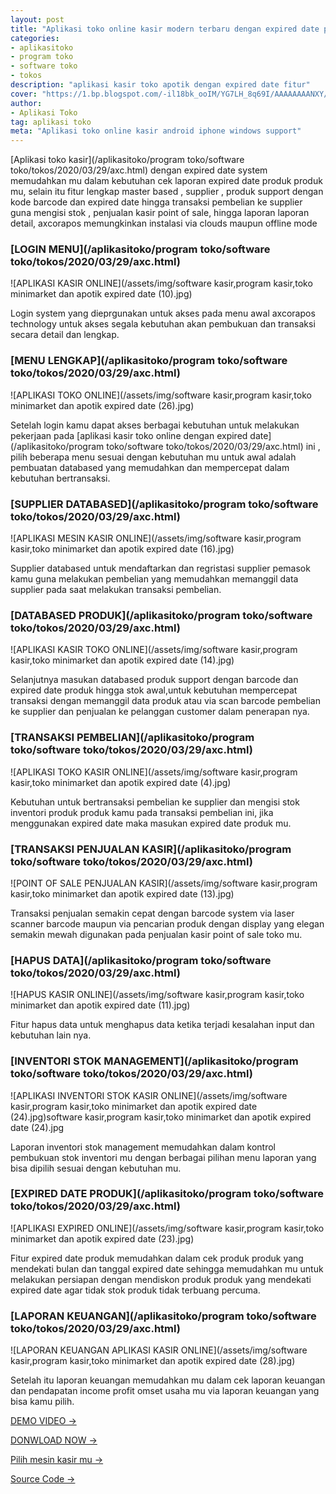 ```yaml
---
layout: post
title: "Aplikasi toko online kasir modern terbaru dengan expired date produk"
categories: 
- aplikasitoko
- program toko
- software toko
- tokos
description: "aplikasi kasir toko apotik dengan expired date fitur"
cover: "https://1.bp.blogspot.com/-il18bk_ooIM/YG7LH_8q69I/AAAAAAAANXY/M_DP7L4_YHUzLLH-znTjO2n_SeX80j2TACLcBGAsYHQ/s1366/axcorapos%2Baplikasi%2Bkasir%2Btoko%2Bonline.jpg"
author:
- Aplikasi Toko
tag: aplikasi toko
meta: "Aplikasi toko online kasir android iphone windows support"
---
```

[Aplikasi toko kasir](/aplikasitoko/program toko/software toko/tokos/2020/03/29/axc.html) dengan expired date system memudahkan mu dalam kebutuhan cek laporan expired date produk produk mu, selain itu fitur lengkap master based , supplier , produk support dengan kode barcode dan expired date hingga transaksi pembelian ke supplier guna mengisi stok , penjualan kasir point of sale, hingga laporan laporan detail, axcorapos memungkinkan instalasi via clouds maupun offline mode



### **[LOGIN MENU](/aplikasitoko/program toko/software toko/tokos/2020/03/29/axc.html)**

![APLIKASI KASIR ONLINE](/assets/img/software kasir,program kasir,toko minimarket dan apotik expired date (10).jpg)

Login system yang dieprgunakan untuk akses pada menu awal axcorapos technology untuk akses segala kebutuhan akan pembukuan dan transaksi secara detail dan lengkap.



### **[MENU LENGKAP](/aplikasitoko/program toko/software toko/tokos/2020/03/29/axc.html)**

![APLIKASI TOKO ONLINE](/assets/img/software kasir,program kasir,toko minimarket dan apotik expired date (26).jpg)

Setelah login kamu dapat akses berbagai kebutuhan untuk melakukan pekerjaan pada [aplikasi kasir toko online dengan expired date](/aplikasitoko/program toko/software toko/tokos/2020/03/29/axc.html) ini , pilih beberapa menu sesuai dengan kebutuhan mu untuk awal adalah pembuatan databased yang memudahkan dan mempercepat dalam kebutuhan bertransaksi.




### **[SUPPLIER DATABASED](/aplikasitoko/program toko/software toko/tokos/2020/03/29/axc.html)**

![APLIKASI MESIN KASIR ONLINE](/assets/img/software kasir,program kasir,toko minimarket dan apotik expired date (16).jpg)

Supplier databased untuk mendaftarkan dan regristasi supplier pemasok kamu guna melakukan pembelian yang memudahkan memanggil data supplier pada saat melakukan transaksi pembelian.




### **[DATABASED PRODUK](/aplikasitoko/program toko/software toko/tokos/2020/03/29/axc.html)**

![APLIKASI KASIR TOKO ONLINE](/assets/img/software kasir,program kasir,toko minimarket dan apotik expired date (14).jpg)

Selanjutnya masukan databased produk support dengan barcode dan expired date produk hingga stok awal,untuk kebutuhan mempercepat transaksi dengan memanggil data produk atau via scan barcode pembelian ke supplier dan penjualan ke pelanggan customer dalam penerapan nya.




### **[TRANSAKSI PEMBELIAN](/aplikasitoko/program toko/software toko/tokos/2020/03/29/axc.html)**

![APLIKASI TOKO KASIR ONLINE](/assets/img/software kasir,program kasir,toko minimarket dan apotik expired date (4).jpg)

Kebutuhan untuk bertransaksi pembelian ke supplier dan mengisi stok inventori produk produk kamu pada transaksi pembelian ini, jika menggunakan expired date maka masukan expired date produk mu.




### **[TRANSAKSI PENJUALAN KASIR](/aplikasitoko/program toko/software toko/tokos/2020/03/29/axc.html)**

![POINT OF SALE PENJUALAN KASIR](/assets/img/software kasir,program kasir,toko minimarket dan apotik expired date (13).jpg)

Transaksi penjualan semakin cepat dengan barcode system via laser scanner barcode maupun via pencarian produk dengan display yang elegan semakin mewah digunakan pada penjualan kasir point of sale toko mu.



### **[HAPUS DATA](/aplikasitoko/program toko/software toko/tokos/2020/03/29/axc.html)**

![HAPUS KASIR ONLINE](/assets/img/software kasir,program kasir,toko minimarket dan apotik expired date (11).jpg)

Fitur hapus data untuk menghapus data ketika terjadi kesalahan input dan kebutuhan lain nya.




### **[INVENTORI STOK MANAGEMENT](/aplikasitoko/program toko/software toko/tokos/2020/03/29/axc.html)**

![APLIKASI INVENTORI STOK KASIR ONLINE](/assets/img/software kasir,program kasir,toko minimarket dan apotik expired date (24).jpg)software kasir,program kasir,toko minimarket dan apotik expired date (24).jpg

Laporan inventori stok management memudahkan dalam kontrol pembukuan stok inventori mu dengan berbagai pilihan menu laporan yang bisa dipilih sesuai dengan kebutuhan mu.




### **[EXPIRED DATE PRODUK](/aplikasitoko/program toko/software toko/tokos/2020/03/29/axc.html)**

![APLIKASI EXPIRED ONLINE](/assets/img/software kasir,program kasir,toko minimarket dan apotik expired date (23).jpg)

Fitur expired date produk memudahkan dalam cek produk produk yang mendekati bulan dan tanggal expired date sehingga memudahkan mu untuk melakukan persiapan dengan mendiskon produk produk yang mendekati expired date agar tidak stok produk tidak terbuang percuma.




### **[LAPORAN KEUANGAN](/aplikasitoko/program toko/software toko/tokos/2020/03/29/axc.html)**

![LAPORAN KEUANGAN APLIKASI KASIR ONLINE](/assets/img/software kasir,program kasir,toko minimarket dan apotik expired date (28).jpg)

Setelah itu laporan keuangan memudahkan mu dalam cek laporan keuangan dan pendapatan income profit omset usaha mu via laporan keuangan yang bisa kamu pilih.






[DEMO VIDEO →](https://mesinkasir.github.io/aplikasi/menu-axcorapos.html)


[DONWLOAD NOW →](https://mesinkasir.github.io/e-catalog/AXCORAPOS.pdf)


[Pilih mesin kasir mu →](/hardware)


[Source Code →](https://mesinkasir.github.io/posapp/)
